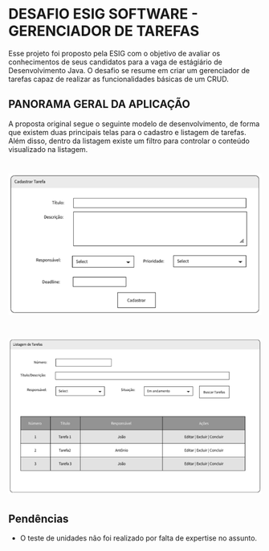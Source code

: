 # DESAFIO ESIG SOFTWARE - GERENCIADOR DE TAREFAS

Esse projeto foi proposto pela ESIG com o objetivo de avaliar os conhecimentos de seus candidatos para a vaga de estágiário de Desenvolvimento Java. O desafio se resume em criar um gerenciador de tarefas capaz de realizar as funcionalidades básicas de um CRUD.

## PANORAMA GERAL DA APLICAÇÃO
A proposta original segue o seguinte modelo de desenvolvimento, de forma que existem duas principais telas para o cadastro e listagem de tarefas. Além disso, dentro da listagem existe um filtro para controlar o conteúdo visualizado na listagem.
<h1>
  <img src="desafio/proposta1.png">
</h1>
<h1>
  <img src="desafio/proposta2.png">
</h1>


## Pendências

* O teste de unidades não foi realizado por falta de expertise no assunto.


